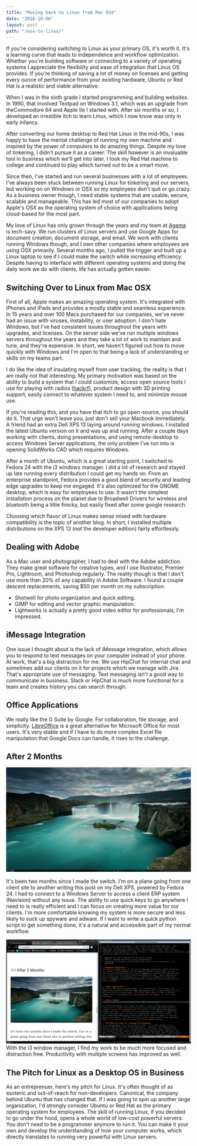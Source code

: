 ```yaml
---
title: "Moving back to Linux from Mac OSX"
date: "2016-10-06"
layout: post
path: "/osx-to-linux/"
---
```

If you're considering switching to Linux as your primary OS, it's worth it. It's
a learning curve that leads to independence and workflow optimization. Whether
you're building software or connecting to a variety of operating systems I
appreciate the flexibility and ease of integration that Linux OS provides.  If
you're thinking of saving a lot of money on licenses and getting every ounce of
performance from your existing hardware, Ubuntu or Red Hat is a realistic and viable alternative.


When I was in the sixth grade I started programming and building
websites.  In 1990, that involved Textpad on Windows 3.1, which was an
upgrade from theCommodore 64 and Apple IIe I started with. After six months or so, I
developed an irrestible itch to learn Linux, which I now know was only
in early infancy.

After converting our home desktop to Red Hat Linux in the mid-90s, I was happy to have the mental challenge of running my own machine and inspired by the power of computers to do amazing things. Despite my love of tinkering, I didn't pursue it as a career.  The skill however is an invaluable tool in business which we'll get into later. I took my Red Hat machine to college and continued to play which turned out to be a smart move.


Since then, I've started and run several businesses with a lot of employees. I've always been stuck between running Linux for tinkering and our servers, but working on on Windows or OSX so my employees don't quit or go crazy.  As a business owner though, I need stable systems that are usable, secure, scalable and manageable. This has led most of our companies to adopt Apple's OSX as the operating system of choice with applications being cloud-based for the most part.


My love of Linux has only grown through the years and my team at
[Agema](https://www.agema.io) is tech-savy.  We run clusters of Linux servers
and use Google Apps for document creation, document storage, and email. We work with
clients running Windows though, and I own other companies where
employees are using OSX primarily. Several months ago, I pulled the trigger and built up a
Linux laptop to see if I could make the switch while increasing efficiency.
Despite having to interface with different operating systems and doing the daily
work we do with clients, life has actually gotten easier.

## Switching Over to Linux from Mac OSX

First of all, Apple makes an amazing operating system.  It's integrated with
iPhones and iPads and provides a mostly stable and seamless experience.  In 15
years and over 100 Macs purchased for our companies, we've never had an issue
with viruses, instability, or user adoption.  I don't hate Windows, but I've had
consistent issues throughout the years with upgrades, and licenses.  On the
server side we've run multiple windows servers throughout the years and they
take a lot of work to maintain and tune, and they're expensive. In short, we haven't figured out how to
move quickly with Windows and I'm open to that being a lack of understanding or
skills on my teams part.

I do like the idea of insulating myself from user tracking, the reality is that I am really not
that interesting. My primary motivation was based on the ability to build a system that
I could customize, access open source tools I use for playing with radios ([hackrf](http://www.greatscottgadgets.com/hackrf)), product design with 3D printing support,  easily connect to whatever system I need to, and minimize mouse use.

If you're reading this, and you have that itch to go open-source, you should do
it.  That urge won't leave you, just don't sell your Macbook immediately.  A
friend had an extra Dell XPS 13 laying around running windows. I installed the
latest Ubuntu version on it and was up and running.  After a couple days working
with clients, doing presentations, and using remote-desktop to access Windows
Server applications, the only problem I've run into is opening SolidWorks CAD which requires Windows.

After a month of Ubuntu, which is a great starting point, I switched to Fedora
24 with the i3 windows manager. I did a lot of research and stayed up late running
every distribution I could get my hands on.  From an enterprise standpoint,
Fedora provides a good blend of security and leading edge upgrades to keep me
engaged. It's also optimized for the GNOME desktop, which is easy for employees to use. It wasn't the simplest installation process on the planet due to  Broadwell Drivers for wireless and bluetooth being a little finicky, but easily fixed after some google research. 

Choosing which flavor of Linux makes sense mixed with
hardware compatibility is the topic of another blog. In short, I installed
multiple distributions on the XPS 13 (not the developer edition) fairly
effortlessly.

## Dealing with Adobe

As a Mac user and photographer, I had to deal with the Adobe addiction.  They
make great software for creative types, and I use Illustrator, Premier Pro,
Lightroom, and Photoshop regularly. The reality though is that I don't use more
than 20% of any capability in  Adobe Software.  I found a couple descent replacements, saving $50 per month on my subscription.

- Shotwell for photo organization and quick editing.
- GIMP for editing and vector graphic manipulation.
- Lightworks is actually a pretty good video editor for professionals, I'm
  impressed.

## iMessage Integration
One issue I thought about is the lack of iMessage integration, which allows you
to respond to text messages on your computer instead of your phone. At work,
that's a big distraction for me.  We use HipChat for internal chat and sometimes add
our clients on it for projects which we manage with Jira.  That's appropriate
use of messaging. Text messaging isn't a good way to communicate in business.
Slack or HipChat is much more functional for a team and creates history you can
search through.


## Office Applications
We really like the G Suite by Google. For collaboration, file storage, and
simplicity. [LibreOffice](http://www.libreoffice.org) is a great alternative for
Microsoft Office for most users.  It's very stable and if I have to do more
complex Excel file manipulation that Google Docs can handle, it rises to the
challenge.

## After 2 Months
![Simple Focused Desktop](./fedora-i3-screenshot.png)

It's been two months since I made the switch. I'm on a plane going from one
client site to another writing this post on my Dell XPS, powered by Fedora 24.
I had to connect to a Windows Server to access a client ERP system (Navision)
without any issue.  The ability to use quick keys to go anywhere I need to is
really efficient and I can focus on creating more value for our clients.  I'm
more comfortable knowing my system is more secure and less likely to suck up
spyware and adware.  If I want to write a quick python script to get something
done, it's a natural and accessible part of my normal workflow.

![Fedora with i3 in Action](./fedora-i3-works.png)
With the i3 window manager, I find my work to be much more focused and
distraction free. Productivity with multiple screens has improved as
well.

## The Pitch for Linux as a Desktop OS in Business
As an entreprenuer, here's my pitch for Linux.  It's often thought of as
esoteric and out-of-reach for non-developers.  Canonical, the company behind Ubuntu
that has changed that.  If I was going to spin up another large organization,
I'd strongly consider Ubuntu or Red Hat as the primary operating system for employees. The
skill of running Linux, if you decided to go under the hood, opens a whole world
of low-cost powerful servers.  You don't need to be a programmer anymore to run
it.  You can make it your own and develop the understanding of how your computer
works, which directly translates to running very powerful with Linux servers.
